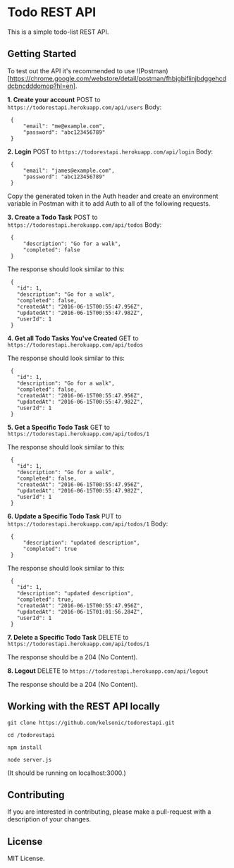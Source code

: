 # Todo REST API
This is a simple todo-list REST API.

## Getting Started

To test out the API it's recommended to use !(Postman)[https://chrome.google.com/webstore/detail/postman/fhbjgbiflinjbdggehcddcbncdddomop?hl=en].

**1. Create your account**
   POST to `https://todorestapi.herokuapp.com/api/users`
   Body:
   ```
    {
        "email": "me@example.com",
        "password": "abc123456789"
    }
   ```

**2. Login**
   POST to `https://todorestapi.herokuapp.com/api/login`
   Body:
   ```
    {
        "email": "james@example.com",
        "password": "abc123456789"
    }
   ```

   Copy the generated token in the Auth header and create an environment variable in Postman with it to add Auth to all of the following requests.

**3. Create a Todo Task**
   POST to `https://todorestapi.herokuapp.com/api/todos`
   Body:
   ```
    {
        "description": "Go for a walk",
        "completed": false
    }
   ```

   The response should look similar to this:

   ```
    {
      "id": 1,
      "description": "Go for a walk",
      "completed": false,
      "createdAt": "2016-06-15T00:55:47.956Z",
      "updatedAt": "2016-06-15T00:55:47.982Z",
      "userId": 1
    }
   ```

**4. Get all Todo Tasks You've Created**
   GET to `https://todorestapi.herokuapp.com/api/todos`

   The response should look similar to this:

   ```
    {
      "id": 1,
      "description": "Go for a walk",
      "completed": false,
      "createdAt": "2016-06-15T00:55:47.956Z",
      "updatedAt": "2016-06-15T00:55:47.982Z",
      "userId": 1
    }
   ```

**5. Get a Specific Todo Task**
   GET to `https://todorestapi.herokuapp.com/api/todos/1`

   The response should look similar to this:

   ```
    {
      "id": 1,
      "description": "Go for a walk",
      "completed": false,
      "createdAt": "2016-06-15T00:55:47.956Z",
      "updatedAt": "2016-06-15T00:55:47.982Z",
      "userId": 1
    }
   ```

**6. Update a Specific Todo Task**
   PUT to `https://todorestapi.herokuapp.com/api/todos/1`
   Body:
   ```
    {
        "description": "updated description",
        "completed": true
    }
   ```

   The response should look similar to this:
   ```
    {
      "id": 1,
      "description": "updated description",
      "completed": true,
      "createdAt": "2016-06-15T00:55:47.956Z",
      "updatedAt": "2016-06-15T01:01:56.284Z",
      "userId": 1
    }
   ```

**7. Delete a Specific Todo Task**
   DELETE to `https://todorestapi.herokuapp.com/api/todos/1`

   The response should be a 204 (No Content).

**8. Logout**
   DELETE to `https://todorestapi.herokuapp.com/api/logout`

   The response should be a 204 (No Content).


## Working with the REST API locally
```
git clone https://github.com/kelsonic/todorestapi.git

cd /todorestapi

npm install

node server.js
```

(It should be running on localhost:3000.)

## Contributing
If you are interested in contributing, please make a pull-request with a description of your changes.

## License
MIT License.